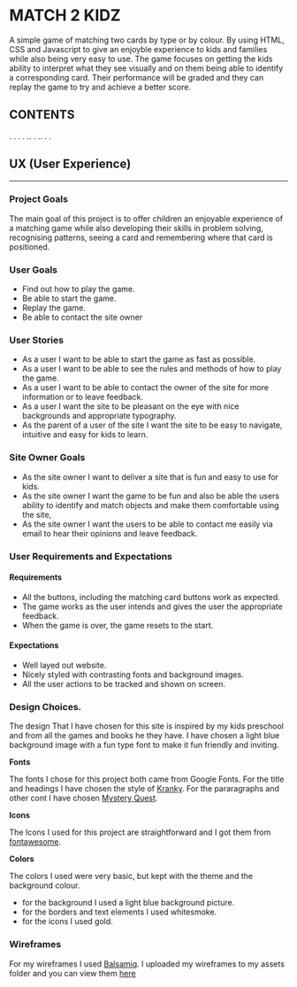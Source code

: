 MATCH 2 KIDZ
===
A simple game of matching two cards by type or by colour.
By using HTML, CSS and Javascript to give an enjoyble experience
to kids and families while also being very easy to use.
 The game focuses on getting the kids ability to interpret what they
  see visually and on them being able to identify a corresponding
 card. Their performance will be graded and they can replay
  the game to try and achieve a better score.

CONTENTS
---

.
.
.
.
..
.
..
.
.


## UX (User Experience)
___

### Project Goals
The main goal of this project is to offer children an enjoyable experience 
of a matching game while also developing their skills in problem solving, recognising patterns, seeing a card and remembering 
where that card is positioned. 

### User Goals
* Find out how to play the game.
* Be able to start the game.
* Replay the game.
* Be able to contact the site owner 

### User Stories 
* As a user I want to be able to start the game as fast as possible.
* As a user I want to be able to see the rules and methods of how to play the game.
* As a user I want to be able to contact the owner of the site for more information or to leave feedback.
* As a user I want the site to be pleasant on the eye with nice backgrounds and appropriate typography.
* As the parent of a user of the site I want the site to be easy to navigate, intuitive and easy for kids to learn.

### Site Owner Goals
* As the site owner I want to deliver a site that is fun and easy to use for kids.
* As the site owner I want the game to be fun and also be able the users ability to identify and match objects and make them comfortable using the site,
* As the site owner I want the users to be able to contact me easily via email to hear their opinions and leave feedback.

### User Requirements and Expectations 
#### Requirements
* All the buttons, including the matching card buttons work as expected.
* The game works as the user intends and gives the user the appropriate feedback.
* When the game is over, the game resets to the start.

#### Expectations
* Well layed out website.
* Nicely styled with contrasting fonts and background images.
* All the user actions to be tracked and shown on screen.

### Design Choices.

The design That I have chosen for this site is inspired by my kids preschool 
and from all the games and books he they have.
I have chosen a light blue background image with a fun type font to make it 
fun friendly and inviting.

**Fonts**

The fonts I chose for this project both came from Google Fonts. For the title and headings I have chosen the style of [Kranky](https://fonts.google.com/specimen/Kranky?preview.text_type=custom).
For the pararagraphs and other cont I have chosen [Mystery Quest](https://fonts.google.com/specimen/Mystery+Quest?preview.text_type=custom).

**Icons**

The Icons I used for this project are straightforward and I got them from [fontawesome](https://fontawesome.com/).

**Colors**

The colors I used were very basic, but kept with the theme and the background colour.

* for the background I used a light blue background picture.
* for the borders and text elements I used whitesmoke.
* for the icons I used gold.

### Wireframes

For my wireframes I used [Balsamiq](https://balsamiq.com/wireframes/desktop/?os=win&gclid=CjwKCAiAxp-ABhALEiwAXm6IyV8YHkGFytprKnOnoi0yGg7QpPzpo7NLGpkNpaKh5Z5ypPynFnNNEhoCKOMQAvD_BwE#).
I uploaded my wireframes to my assets folder and you can view them [here](https://github.com/Gertobin11/match2kidzgame/blob/master/assets/wireframes/wireframes.pdf)
